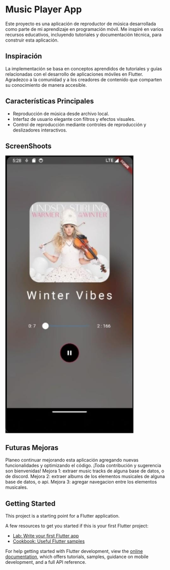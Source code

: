 # Music Player App

Este proyecto es una aplicación de reproductor de música desarrollada como parte de mi aprendizaje en programación móvil. Me inspiré en varios recursos educativos, incluyendo tutoriales y documentación técnica, para construir esta aplicación.

## Inspiración

La implementación se basa en conceptos aprendidos de tutoriales y guías relacionadas con el desarrollo de aplicaciones móviles en Flutter. Agradezco a la comunidad y a los creadores de contenido que comparten su conocimiento de manera accesible.

## Características Principales

- Reproducción de música desde archivo local.
- Interfaz de usuario elegante con filtros y efectos visuales.
- Control de reproducción mediante controles de reproducción y deslizadores interactivos.

## ScreenShoots
<img width="400" alt="app" src="Screenshoots/MusicAppScreenShoot.jpeg">

## Futuras Mejoras

Planeo continuar mejorando esta aplicación agregando nuevas funcionalidades y optimizando el código. ¡Toda contribución y sugerencia son bienvenidas!
Mejora 1: extraer music tracks de alguna base de datos, o de discord.
Mejora 2: extraer albums de los elementos musicales de alguna base de datos, o api.
Mejora 3: agregar navegacion entre los elementos musicales.


## Getting Started

This project is a starting point for a Flutter application.

A few resources to get you started if this is your first Flutter project:

- [Lab: Write your first Flutter app](https://docs.flutter.dev/get-started/codelab)
- [Cookbook: Useful Flutter samples](https://docs.flutter.dev/cookbook)

For help getting started with Flutter development, view the
[online documentation](https://docs.flutter.dev/), which offers tutorials,
samples, guidance on mobile development, and a full API reference.
